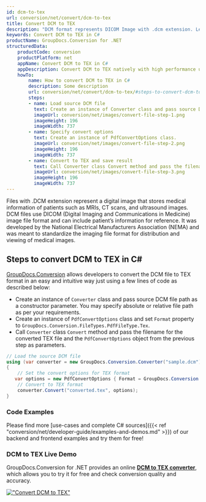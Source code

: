 ```yaml
---
id: dcm-to-tex
url: conversion/net/convert/dcm-to-tex
title: Convert DCM to TEX
description: "DCM format represents DICOM Image with .dcm extension. Learn how to convert DCM to TEX file programmatically in C# language using GroupDocs.Conversion for .NET library."
keywords: Convert DCM to TEX in C#
productName: GroupDocs.Conversion for .NET
structuredData:
    productCode: conversion
    productPlatform: net
    appName: Convert DCM to TEX in C#
    appDescription: Convert DCM to TEX natively with high performance using C# language and server side GroupDocs.Conversion for .NET APIs, without the use of any software like Microsoft or Open Office.
    howTo:
        name: How to convert DCM to TEX in C# 
        description: Some description
        url: conversion/net/convert/dcm-to-tex/#steps-to-convert-dcm-to-tex-in-c
        steps:
        - name: Load source DCM file 
          text: Create an instance of Converter class and pass source DCM file path as a constructor parameter. You may specify absolute or relative file path as per your requirements. 
          imageUrl: conversion/net/images/convert-file-step-1.png
          imageHeight: 196
          imageWidth: 737
        - name: Specify convert options 
          text: Create an instance of PdfConvertOptions class.
          imageUrl: conversion/net/images/convert-file-step-2.png
          imageHeight: 196
          imageWidth: 737
        - name: Convert to TEX and save result 
          text: Call Converter class Convert method and pass the filename for the converted HTML file and the PdfConvertOptions object from the previous step as parameters.
          imageUrl: conversion/net/images/convert-file-step-3.png
          imageHeight: 196
          imageWidth: 737
---
```


Files with .DCM extension represent a digital image that stores medical information of patients such as MRIs, CT scans, and ultrasound images. DCM files use DICOM (Digital Imaging and Communications in Medicine) image file format and can include patient’s information for reference. It was developed by the National Electrical Manufacturers Association (NEMA) and was meant to standardize the imaging file format for distribution and viewing of medical images.

## Steps to convert DCM to TEX in C#

[GroupDocs.Conversion](https://products.groupdocs.com/conversion/net) allows developers to convert the DCM file to TEX format in an easy and intuitive way just using a few lines of code as described below:

* Create an instance of `Converter` class and pass source DCM file path as a constructor parameter. You may specify absolute or relative file path as per your requirements. 
* Create an instance of `PdfConvertOptions` class and set `Format` property to `GroupDocs.Conversion.FileTypes.PdfFileType.Tex`.
* Call `Converter` class `Convert` method and pass the filename for the converted TEX file and the `PdfConvertOptions` object from the previous step as parameters.

```csharp
// Load the source DCM file
using (var converter = new GroupDocs.Conversion.Converter("sample.dcm"))
{
    // Set the convert options for TEX format
   var options = new PdfConvertOptions { Format = GroupDocs.Conversion.FileTypes.PdfFileType.Tex };
    // Convert to TEX format
    converter.Convert("converted.tex", options);
}
```

### Code Examples

Please find more [use-cases and complete C# sources]({{< ref "conversion/net/developer-guide/examples-and-demos.md" >}}) of our backend and frontend examples and try them for free!

### DCM to TEX Live Demo

GroupDocs.Conversion for .NET provides an online [**DCM to TEX converter**](https://products.groupdocs.app/conversion/dcm-to-tex), which allows you to try it for free and check conversion quality and accuracy.

[!["Convert DCM to TEX"](conversion/net/images/convert-to-tex/convert-dcm-to-tex.png)](https://products.groupdocs.app/conversion/dcm-to-tex)